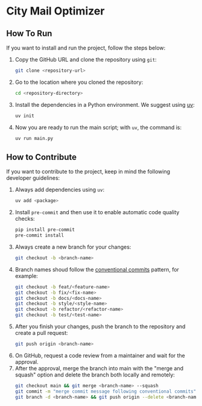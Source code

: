 # City Mail Optimizer

## How To Run
If you want to install and run the project, follow the steps below:
1. Copy the GitHub URL and clone the repository using `git`:
    ```bash
    git clone <repository-url>
    ```
2. Go to the location where you cloned the repository:
    ```bash
    cd <repository-directory>
    ```
3. Install the dependencies in a Python environment. We suggest using [uv](https://docs.astral.sh/uv/):
    ```bash
    uv init
    ```
4. Now you are ready to run the main script; with `uv`, the command is:
    ```bash
    uv run main.py
    ```

## How to Contribute
If you want to contribute to the project, keep in mind the following developer guidelines:
1. Always add dependencies using `uv`:
    ```bash
    uv add <package>
    ```
2. Install `pre-commit` and then use it to enable automatic code quality checks:
    ```bash
    pip install pre-commit
    pre-commit install
    ```
3. Always create a new branch for your changes:
    ```bash
    git checkout -b <branch-name>
    ```
4. Branch names shoud follow the [conventional commits](https://www.conventionalcommits.org/en/v1.0.0/) pattern, for example:
    ```bash
    git checkout -b feat/<feature-name>
    git checkout -b fix/<fix-name>
    git checkout -b docs/<docs-name>
    git checkout -b style/<style-name>
    git checkout -b refactor/<refactor-name>
    git checkout -b test/<test-name>
    ```
5. After you finish your changes, push the branch to the repository and create a pull request:
    ```bash
    git push origin <branch-name>
    ```
6. On GitHub, request a code review from a maintainer and wait for the approval.
7. After the approval, merge the branch into main with the "merge and squash" option and delete the branch both locally and remotely:
    ```bash
    git checkout main && git merge <branch-name> --squash
    git commit -m "merge commit message following conventional commits" && git push origin main
    git branch -d <branch-name> && git push origin --delete <branch-name>
    ```
